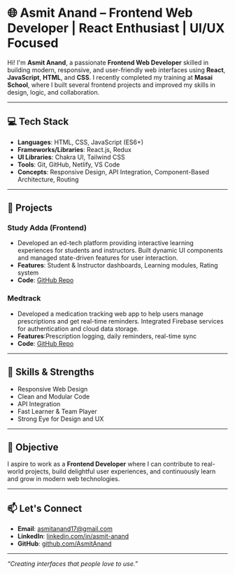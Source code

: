 # 🌐 Asmit Anand – Frontend Web Developer | React Enthusiast | UI/UX Focused

Hi! I'm **Asmit Anand**, a passionate **Frontend Web Developer** skilled in building modern, responsive, and user-friendly web interfaces using **React**, **JavaScript**, **HTML**, and **CSS**. I recently completed my training at **Masai School**, where I built several frontend projects and improved my skills in design, logic, and collaboration.

---

## 💻 Tech Stack

- **Languages**: HTML, CSS, JavaScript (ES6+)
- **Frameworks/Libraries**: React.js, Redux
- **UI Libraries**: Chakra UI, Tailwind CSS
- **Tools**: Git, GitHub, Netlify, VS Code
- **Concepts**: Responsive Design, API Integration, Component-Based Architecture, Routing

---

## 📂 Projects

### Study Adda (Frontend)
- Developed an ed-tech platform providing interactive learning experiences for students and instructors. Built dynamic UI components and managed state-driven features for user interaction.
- **Features**:  Student & Instructor dashboards, Learning modules, Rating system
- **Code**: [GitHub Repo](https://github.com/asmit-17/StudyAdda)


### Medtrack
- Developed a medication tracking web app to help users manage prescriptions and get real-time reminders. Integrated Firebase services for authentication and cloud data storage.
- **Features**:Prescription logging, daily reminders, real-time sync
- **Code**: [GitHub Repo](https://github.com/asmit-17/prescription-management)

---

## 🔧 Skills & Strengths

- Responsive Web Design
- Clean and Modular Code
- API Integration
- Fast Learner & Team Player
- Strong Eye for Design and UX

---

## 🎯 Objective

I aspire to work as a **Frontend Developer** where I can contribute to real-world projects, build delightful user experiences, and continuously learn and grow in modern web technologies.

---

## 📫 Let's Connect

- **Email**: asmitanand17@gmail.com  
- **LinkedIn**: [linkedin.com/in/asmit-anand](https://www.linkedin.com/in/asmitanand17/)
- **GitHub**: [github.com/AsmitAnand](https://github.com/asmit-17)

---

_“Creating interfaces that people love to use.”_

